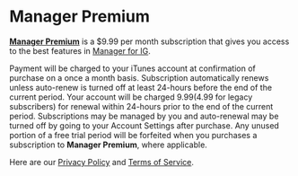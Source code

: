 # Manager Premium
**[Manager Premium](#)** is a $9.99 per month subscription that gives you access to the best features in [Manager for IG](https://itunes.apple.com/us/app/manager-for-instagram/id1087035435?mt=8).

Payment will be charged to your iTunes account at confirmation of purchase on a once a month basis. Subscription automatically renews unless auto-renew is turned off at least 24-hours before the end of the current period. Your account will be charged $9.99 ($4.99 for legacy subscribers) for renewal within 24-hours prior to the end of the current period. Subscriptions may be managed by you and auto-renewal may be turned off by going to your Account Settings after purchase. Any unused portion of a free trial period will be forfeited when you purchases a subscription to **Manager Premium**, where applicable. 

Here are our [Privacy Policy](https://github.com/shakked/Manager-for-Instagram-Public/blob/master/Privacy_Policy.md) and [Terms of Service](https://github.com/shakked/Manager-for-Instagram-Public/blob/master/Terms_of_Service.md).

